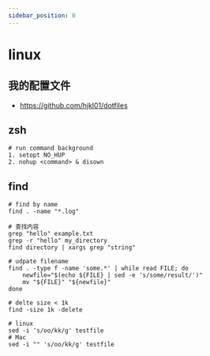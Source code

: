 ```yaml
---
sidebar_position: 0
---
```


# linux

## 我的配置文件

- https://github.com/hjkl01/dotfiles

## zsh

```
# run command background
1. setopt NO_HUP
2. nohup <command> & disown
```

## find

```shell
# find by name
find . -name "*.log"

# 查找内容
grep "hello" example.txt
grep -r "hello" my_directory
find directory | xargs grep "string"

# udpate filename
find . -type f -name 'some.*' | while read FILE; do
    newfile="$(echo ${FILE} | sed -e 's/some/result/')"
    mv "${FILE}" "${newfile}"
done

# delte size < 1k
find -size 1k -delete

# linux
sed -i 's/oo/kk/g' testfile
# Mac
sed -i "" 's/oo/kk/g' testfile
```
